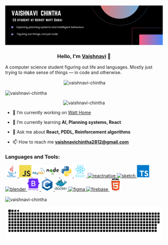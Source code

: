 ![Image](./banner.png)

<h3 align="center">
Hello, I'm <a href="https://github.com/Vaishnavi-chintha" target="_blank" rel="noreferrer">Vaishnavi</a> 👋
</h3>

A computer science student figuring out life and languages. Mostly just trying to make sense of things — in code and otherwise.

<div align = "center"><p>&nbsp;<img align="center" src="https://github-readme-stats.vercel.app/api?username=vaishnavi-chintha&show_icons=true&locale=en&theme=dark" alt="vaishnavi-chintha" /></p>
</div>

<p><img align="center" src="https://github-readme-stats.vercel.app/api/top-langs?username=vaishnavi-chintha&show_icons=true&locale=en&theme=dark&layout=compact" alt="vaishnavi-chintha" /> </p>

<p align="center"> <img src="https://komarev.com/ghpvc/?username=vaishnavi-chintha&label=Profile%20views&color=0e75b6&style=flat" alt="vaishnavi-chintha" /> </p>

- 🔭 I’m currently working on [Watt Home](https://github.com/Vaishnavi-chintha/Watt_Home)

- 🌱 I’m currently learning **AI, Planning systems, React**

- 💬 Ask me about **React, PDDL, Reinforcement algorithms**

- 📫 How to reach me **vaishnavichintha2812@gmail.com**

<h3 align="left">Languages and Tools:</h3>
<p align="left"> <a href="https://www.java.com" target="_blank" rel="noreferrer"> <img src="https://raw.githubusercontent.com/devicons/devicon/master/icons/java/java-original.svg" alt="java" width="40" height="40"/> </a> <a href="https://developer.mozilla.org/en-US/docs/Web/JavaScript" target="_blank" rel="noreferrer"> <img src="https://raw.githubusercontent.com/devicons/devicon/master/icons/javascript/javascript-original.svg" alt="javascript" width="40" height="40"/> </a> <a href="https://www.mysql.com/" target="_blank" rel="noreferrer"> <img src="https://raw.githubusercontent.com/devicons/devicon/master/icons/mysql/mysql-original-wordmark.svg" alt="mysql" width="40" height="40"/> </a> <a href="https://nodejs.org" target="_blank" rel="noreferrer"> <img src="https://raw.githubusercontent.com/devicons/devicon/master/icons/nodejs/nodejs-original-wordmark.svg" alt="nodejs" width="40" height="40"/> </a> <a href="https://www.python.org" target="_blank" rel="noreferrer"> <img src="https://raw.githubusercontent.com/devicons/devicon/master/icons/python/python-original.svg" alt="python" width="40" height="40"/> </a> <a href="https://reactjs.org/" target="_blank" rel="noreferrer"> <img src="https://raw.githubusercontent.com/devicons/devicon/master/icons/react/react-original-wordmark.svg" alt="react" width="40" height="40"/> </a> <a href="https://reactnative.dev/" target="_blank" rel="noreferrer"> <img src="https://reactnative.dev/img/header_logo.svg" alt="reactnative" width="40" height="40"/> </a> <a href="https://www.sketch.com/" target="_blank" rel="noreferrer"> <img src="https://www.vectorlogo.zone/logos/sketchapp/sketchapp-icon.svg" alt="sketch" width="40" height="40"/> </a> <a href="https://www.typescriptlang.org/" target="_blank" rel="noreferrer"> <img src="https://raw.githubusercontent.com/devicons/devicon/master/icons/typescript/typescript-original.svg" alt="typescript" width="40" height="40"/> </a> 
 <a href="https://www.blender.org/" target="_blank" rel="noreferrer"> <img src="https://download.blender.org/branding/community/blender_community_badge_white.svg" alt="blender" width="40" height="40"/> </a>
<a href="https://getbootstrap.com" target="_blank" rel="noreferrer"> <img src="https://raw.githubusercontent.com/devicons/devicon/master/icons/bootstrap/bootstrap-plain-wordmark.svg" alt="bootstrap" width="40" height="40"/> </a>
<a href="https://www.cprogramming.com/" target="_blank" rel="noreferrer"> <img src="https://raw.githubusercontent.com/devicons/devicon/master/icons/c/c-original.svg" alt="c" width="40" height="40"/> 
</a> 
<a href="https://www.docker.com/" target="_blank" rel="noreferrer"> <img src="https://raw.githubusercontent.com/devicons/devicon/master/icons/docker/docker-original-wordmark.svg" alt="docker" width="40" height="40"/> </a>
 <a href="https://www.figma.com/" target="_blank" rel="noreferrer"> <img src="https://www.vectorlogo.zone/logos/figma/figma-icon.svg" alt="figma" width="40" height="40"/> </a>
  <a href="https://firebase.google.com/" target="_blank" rel="noreferrer"> <img src="https://www.vectorlogo.zone/logos/firebase/firebase-icon.svg" alt="firebase" width="40" height="40"/> </a> <a href="https://www.w3.org/html/" target="_blank" rel="noreferrer"> <img src="https://raw.githubusercontent.com/devicons/devicon/master/icons/html5/html5-original-wordmark.svg" alt="html5" width="40" height="40"/> </a>

</p>

<p><img align="center" src="https://github-readme-streak-stats.herokuapp.com/?user=vaishnavi-chintha&theme=dark" alt="vaishnavi-chintha" /></p>

<!-- <p align="left"> <a href="https://github.com/ryo-ma/github-profile-trophy"><img src="https://github-profile-trophy.vercel.app/?username=vaishnavi-chintha" alt="vaishnavi-chintha"  height="200"/></a> </p> -->

![snake gif](https://github.com/Vaishnavi-chintha/Vaishnavi-chintha/blob/output/github-snake-dark.svg)
